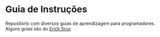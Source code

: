 # Guia de Instruções

Repositório com diversos guias de aprendizagem para programadores. Alguns guias são do [Erick Scur](#https://www.instagram.com/umporcentoprog?igsh=MTdza2lvNXF6eDIxYw==)
